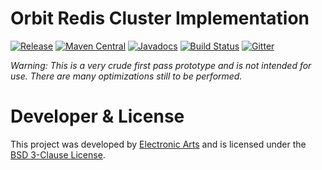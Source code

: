 Orbit Redis Cluster Implementation
============
[![Release](https://img.shields.io/github/release/orbit/orbit-redis-cluster.svg)](https://github.com/orbit/orbit-redis-cluster/releases)
[![Maven Central](https://img.shields.io/maven-central/v/cloud.orbit/orbit-redis-cluster.svg)](https://repo1.maven.org/maven2/cloud/orbit/orbit-redis-cluster/)
[![Javadocs](https://img.shields.io/maven-central/v/cloud.orbit/orbit-redis-cluster.svg?label=javadocs)](http://www.javadoc.io/doc/cloud.orbit/orbit-redis-cluster)
[![Build Status](https://img.shields.io/travis/orbit/orbit-redis-cluster.svg)](https://travis-ci.org/orbit/orbit-redis-cluster)
[![Gitter](https://img.shields.io/badge/style-Join_Chat-ff69b4.svg?style=flat&label=gitter)](https://gitter.im/orbit/orbit?utm_source=badge&utm_medium=badge&utm_campaign=pr-badge)

_Warning: This is a very crude first pass prototype and is not intended for use. There are many optimizations still to be performed._

Developer & License
======
This project was developed by [Electronic Arts](http://www.ea.com) and is licensed under the [BSD 3-Clause License](LICENSE).
